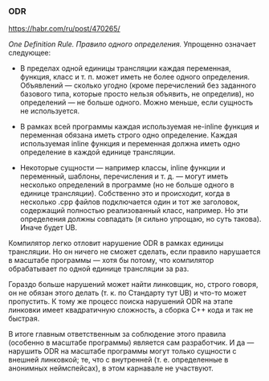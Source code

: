 ### ODR

https://habr.com/ru/post/470265/

*One Definition Rule. Правило одного определения.* Упрощенно означает следующее:

* В пределах одной единицы трансляции каждая переменная, функция, класс и т. п. может иметь не более одного определения. Объявлений — сколько угодно (кроме перечислений без заданного базового типа, которые просто нельзя объявить, не определив), но определений — не больше одного. Можно меньше, если сущность не используется.

* В рамках всей программы каждая используемая не-inline функция и переменная обязана иметь строго одно определение. Каждая используемая inline функция и переменная должна иметь одно определение в каждой единице трансляции.

* Некоторые сущности — например классы, inline функции и переменный, шаблоны, перечисления и т. д. — могут иметь несколько определений в программе (но не больше одного в единице трансляции). Собственно это и происходит, когда в несколько .cpp файлов подключается один и тот же заголовок, содержащий полностью реализованный класс, например. Но эти определения должны совпадать (я сильно упрощаю, но суть такова). Иначе будет UB.

Компилятор легко отловит нарушение ODR в рамках единицы трансляции. Но он ничего не сможет сделать, если правило нарушается в масштабе программы — хотя бы потому, что компилятор обрабатывает по одной единице трансляции за раз.

Гораздо больше нарушений может найти линковщик, но, строго говоря, он не обязан этого делать (т. к. по Стандарту тут UB) и что-то может пропустить. К тому же процесс поиска нарушений ODR на этапе линковки имеет квадратичную сложность, а сборка C++ кода и так не быстрая.

В итоге главным ответственным за соблюдение этого правила (особенно в масштабе программы) является сам разработчик. И да — нарушить ODR на масштабе программы могут только сущности с внешней линковкой; те, что с внутренней (т. е. определенные в анонимных неймспейсах), в этом карнавале не участвуют.
